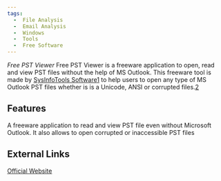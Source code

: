 ```yaml
---
tags:
  -  File Analysis
  -  Email Analysis
  -  Windows
  -  Tools
  -  Free Software
---
```

*Free PST Viewer* Free PST Viewer is a freeware application to open,
read and view PST files without the help of MS Outlook. This freeware
tool is made by [SysInfoTools
Software](sysinfotools_software.md)[1](http://forensicswiki.org/wiki/SysInfoTools_Software)
to help users to open any type of MS Outlook PST files whether is is a
Unicode, ANSI or corrupted files.[2](https://www.sysinfotools.com/)

## Features

A freeware application to read and view PST file even without Microsoft
Outlook. It also allows to open corrupted or inaccessible PST files

## External Links

[Official
Website](https://www.sysinfotools.com/recovery/pst-file-viewer.php)